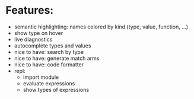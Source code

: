 # Features:

* semantic highlighting: names colored by kind (type, value, function, ...)
* show type on hover
* live diagnostics
* autocomplete types and values
* nice to have: search by type
* nice to have: generate match arms
* nice to have: code formatter
* repl:
    * import module
    * evaluate expressions
    * show types of expressions
